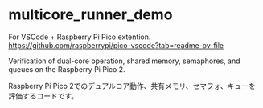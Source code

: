 # multicore_runner_demo
For VSCode + Raspberry Pi Pico extention.
https://github.com/raspberrypi/pico-vscode?tab=readme-ov-file

Verification of dual-core operation, shared memory, semaphores, and queues on the Raspberry Pi Pico 2.

Raspberry Pi Pico 2でのデュアルコア動作、共有メモリ、セマフォ、キューを評価するコードです。
